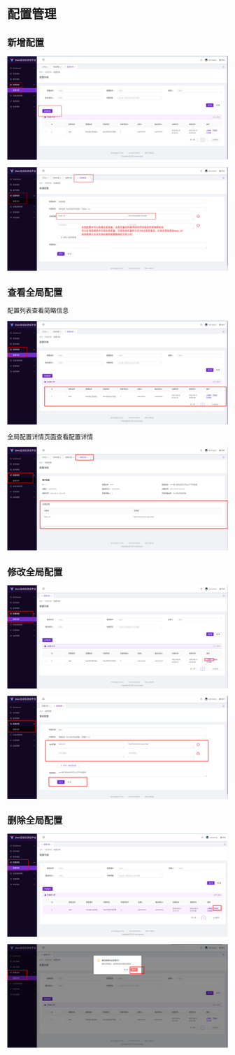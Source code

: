 # 配置管理

## 新增配置

![image-20210620010934690](全局配置管理.assets/image-20210620010934690.png)

![image-20210620011315402](全局配置管理.assets/image-20210620011315402.png)

## 查看全局配置

配置列表查看简略信息

![image-20210620011406556](全局配置管理.assets/image-20210620011406556.png)

全局配置详情页面查看配置详情

![image-20210620011437900](全局配置管理.assets/image-20210620011437900.png)

## 修改全局配置

![image-20210620011503779](全局配置管理.assets/image-20210620011503779.png)

![image-20210620011531820](全局配置管理.assets/image-20210620011531820.png)

## 删除全局配置

![image-20210620011602642](全局配置管理.assets/image-20210620011602642.png)

![image-20210620011615579](全局配置管理.assets/image-20210620011615579.png)